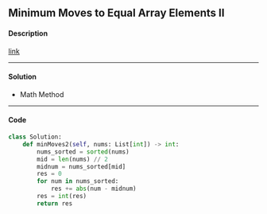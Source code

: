 ## Minimum Moves to Equal Array Elements II

#### Description

[link](https://leetcode.com/problems/minimum-moves-to-equal-array-elements-ii/)

---

#### Solution

- Math Method

---

#### Code

<!-- O(n) -->

```python
class Solution:
    def minMoves2(self, nums: List[int]) -> int:
        nums_sorted = sorted(nums)
        mid = len(nums) // 2
        midnum = nums_sorted[mid]
        res = 0
        for num in nums_sorted:
            res += abs(num - midnum)
        res = int(res)
        return res
```
